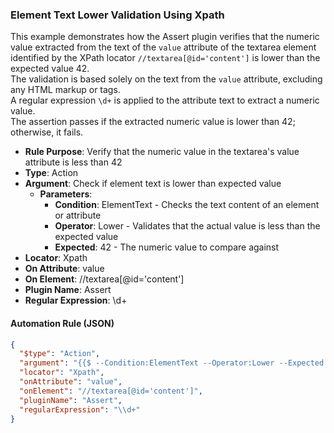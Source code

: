 ### Element Text Lower Validation Using Xpath

This example demonstrates how the Assert plugin verifies that the numeric value extracted from the text of the `value` attribute of the textarea element identified by the XPath locator `//textarea[@id='content']` is lower than the expected value 42.  
The validation is based solely on the text from the `value` attribute, excluding any HTML markup or tags.  
A regular expression `\d+` is applied to the attribute text to extract a numeric value.  
The assertion passes if the extracted numeric value is lower than 42; otherwise, it fails.

- **Rule Purpose**: Verify that the numeric value in the textarea's value attribute is less than 42  
- **Type**: Action  
- **Argument**: Check if element text is lower than expected value  
  - **Parameters**:  
    - **Condition**: ElementText - Checks the text content of an element or attribute  
    - **Operator**: Lower - Validates that the actual value is less than the expected value  
    - **Expected**: 42 - The numeric value to compare against  
- **Locator**: Xpath  
- **On Attribute**: value  
- **On Element**: //textarea[@id='content']  
- **Plugin Name**: Assert  
- **Regular Expression**: \d+

#### Automation Rule (JSON)

```json
{
  "$type": "Action",
  "argument": "{{$ --Condition:ElementText --Operator:Lower --Expected:42}}",
  "locator": "Xpath",
  "onAttribute": "value",
  "onElement": "//textarea[@id='content']",
  "pluginName": "Assert",
  "regularExpression": "\\d+"
}
```
